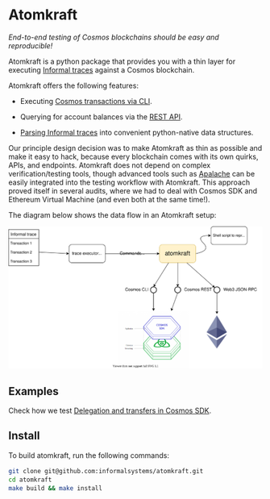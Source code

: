# Atomkraft

*End-to-end testing of Cosmos blockchains should be easy and reproducible!*

Atomkraft is a python package that provides you with a thin layer for executing
[Informal traces](https://apalache.informal.systems/docs/adr/015adr-trace.html)
against a Cosmos blockchain.

Atomkraft offers the following features:

 - Executing [Cosmos transactions via CLI](./src/atomkraft/cosmos.py).

 - Querying for account balances via the [REST API](./src/atomkraft/cosmos.py).

 - [Parsing Informal traces](./src/atomkraft/itf_parser.py) into convenient
   python-native data structures.

Our principle design decision was to make Atomkraft as thin as possible and
make it easy to hack, because every blockchain comes with its own quirks, APIs,
and endpoints. Atomkraft does not depend on complex verification/testing tools,
though advanced tools such as [Apalache](https://apalache.informal.systems/)
can be easily integrated into the testing workflow with Atomkraft.  This
approach proved itself in several audits, where we had to deal with Cosmos SDK
and Ethereum Virtual Machine (and even both at the same time!).

The diagram below shows the data flow in an Atomkraft setup:

![Atomkraft workflow](./doc/img/atomkraft.drawio.svg)

## Examples

Check how we test [Delegation and transfers in Cosmos
SDK](./examples/cosmos-sdk).

## Install

To build atomkraft, run the following commands:

```sh
git clone git@github.com:informalsystems/atomkraft.git
cd atomkraft
make build && make install
```

